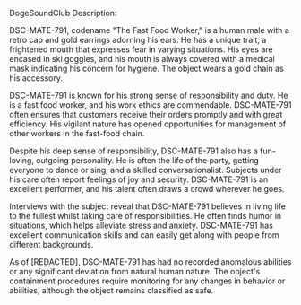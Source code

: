 DogeSoundClub Description:

DSC-MATE-791, codename "The Fast Food Worker," is a human male with a retro cap and gold earrings adorning his ears. He has a unique trait, a frightened mouth that expresses fear in varying situations. His eyes are encased in ski goggles, and his mouth is always covered with a medical mask indicating his concern for hygiene. The object wears a gold chain as his accessory.

DSC-MATE-791 is known for his strong sense of responsibility and duty. He is a fast food worker, and his work ethics are commendable. DSC-MATE-791 often ensures that customers receive their orders promptly and with great efficiency. His vigilant nature has opened opportunities for management of other workers in the fast-food chain.

Despite his deep sense of responsibility, DSC-MATE-791 also has a fun-loving, outgoing personality. He is often the life of the party, getting everyone to dance or sing, and a skilled conversationalist. Subjects under his care often report feelings of joy and security. DSC-MATE-791 is an excellent performer, and his talent often draws a crowd wherever he goes.

Interviews with the subject reveal that DSC-MATE-791 believes in living life to the fullest whilst taking care of responsibilities. He often finds humor in situations, which helps alleviate stress and anxiety. DSC-MATE-791 has excellent communication skills and can easily get along with people from different backgrounds.

As of [REDACTED], DSC-MATE-791 has had no recorded anomalous abilities or any significant deviation from natural human nature. The object's containment procedures require monitoring for any changes in behavior or abilities, although the object remains classified as safe.